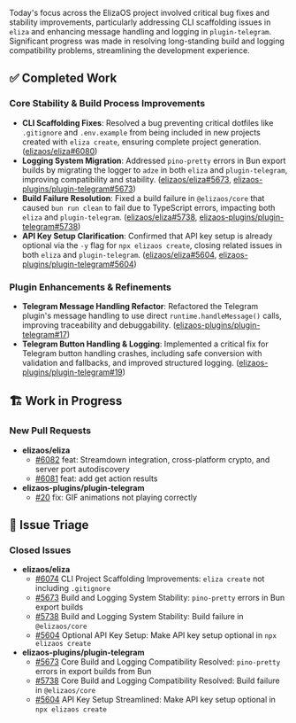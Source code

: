 Today's focus across the ElizaOS project involved critical bug fixes and stability improvements, particularly addressing CLI scaffolding issues in `eliza` and enhancing message handling and logging in `plugin-telegram`. Significant progress was made in resolving long-standing build and logging compatibility problems, streamlining the development experience.

## ✅ Completed Work
### Core Stability & Build Process Improvements
*   **CLI Scaffolding Fixes**: Resolved a bug preventing critical dotfiles like `.gitignore` and `.env.example` from being included in new projects created with `eliza create`, ensuring complete project generation. ([elizaos/eliza#6080](https://github.com/elizaos/eliza/pull/6080))
*   **Logging System Migration**: Addressed `pino-pretty` errors in Bun export builds by migrating the logger to `adze` in both `eliza` and `plugin-telegram`, improving compatibility and stability. ([elizaos/eliza#5673](https://github.com/elizaos/eliza/issues/5673), [elizaos-plugins/plugin-telegram#5673](https://github.com/elizaos-plugins/plugin-telegram/issues/5673))
*   **Build Failure Resolution**: Fixed a build failure in `@elizaos/core` that caused `bun run clean` to fail due to TypeScript errors, impacting both `eliza` and `plugin-telegram`. ([elizaos/eliza#5738](https://github.com/elizaos/eliza/issues/5738), [elizaos-plugins/plugin-telegram#5738](https://github.com/elizaos-plugins/plugin-telegram/issues/5738))
*   **API Key Setup Clarification**: Confirmed that API key setup is already optional via the `-y` flag for `npx elizaos create`, closing related issues in both `eliza` and `plugin-telegram`. ([elizaos/eliza#5604](https://github.com/elizaos/eliza/issues/5604), [elizaos-plugins/plugin-telegram#5604](https://github.com/elizaos-plugins/plugin-telegram/issues/5604))

### Plugin Enhancements & Refinements
*   **Telegram Message Handling Refactor**: Refactored the Telegram plugin's message handling to use direct `runtime.handleMessage()` calls, improving traceability and debuggability. ([elizaos-plugins/plugin-telegram#17](https://github.com/elizaos-plugins/plugin-telegram/pull/17))
*   **Telegram Button Handling & Logging**: Implemented a critical fix for Telegram button handling crashes, including safe conversion with validation and fallbacks, and improved structured logging. ([elizaos-plugins/plugin-telegram#19](https://github.com/elizaos-plugins/plugin-telegram/pull/19))

## 🏗️ Work in Progress
### New Pull Requests
*   **elizaos/eliza**
    *   [#6082](https://github.com/elizaos/eliza/pull/6082) feat: Streamdown integration, cross-platform crypto, and server port autodiscovery
    *   [#6081](https://github.com/elizaos/eliza/pull/6081) feat: add get action results
*   **elizaos-plugins/plugin-telegram**
    *   [#20](https://github.com/elizaos-plugins/plugin-telegram/pull/20) fix: GIF animations not playing correctly

## 🐞 Issue Triage
### Closed Issues
*   **elizaos/eliza**
    *   [#6074](https://github.com/elizaos/eliza/issues/6074) CLI Project Scaffolding Improvements: `eliza create` not including `.gitignore`
    *   [#5673](https://github.com/elizaos/eliza/issues/5673) Build and Logging System Stability: `pino-pretty` errors in Bun export builds
    *   [#5738](https://github.com/elizaos/eliza/issues/5738) Build and Logging System Stability: Build failure in `@elizaos/core`
    *   [#5604](https://github.com/elizaos/eliza/issues/5604) Optional API Key Setup: Make API key setup optional in `npx elizaos create`
*   **elizaos-plugins/plugin-telegram**
    *   [#5673](https://github.com/elizaos-plugins/plugin-telegram/issues/5673) Core Build and Logging Compatibility Resolved: `pino-pretty` errors in export builds from Bun
    *   [#5738](https://github.com/elizaos-plugins/plugin-telegram/issues/5738) Core Build and Logging Compatibility Resolved: Build failure in `@elizaos/core`
    *   [#5604](https://github.com/elizaos-plugins/plugin-telegram/issues/5604) API Key Setup Streamlined: Make API key setup optional in `npx elizaos create`